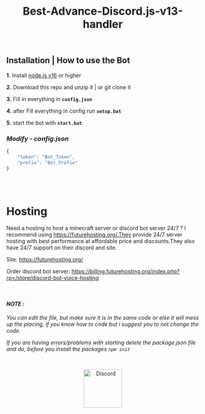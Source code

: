 <h1 align="center">
Best-Advance-Discord.js-v13-handler</h1><br/>


## **Installation | How to use the Bot**

 **1.** Install [node.js v16](https://nodejs.org/en/) or higher

 **2.** Download this repo and unzip it  |  or git clone it
 
 **3.** Fill in everything in **`config.json`**

 **4.** after Fill everything in config run  **`setup.bat`**
 
 **5.** start the bot with **`start.bat`**
 <br/>

### *Modify - config.json*

```javascript
{
    "token": "Bot_Token",
    "prefix": "Bot_Prefix"
}        
```
<br/>


<br/>

# **Hosting**

Need a hosting to host a minecraft server or discord bot server 24/7 ? I recommend using https://futurehosting.org/.They provide 24/7 server hosting with best performance at affordable price and discounts.They also have 24/7 support on their discord and site.

Site: https://futurehosting.org/

Order discord bot server: https://billing.futurehosting.org/index.php?rp=/store/discord-bot-voice-hosting


<br/>


#### ***NOTE :***

*You can edit the file, but make sure it is in the same code or else it will mess up the placing, if you know how to code but i suggest you to not change the code.*

*If you are having errors/problems with starting delete the package.json file and do, before you install the packages `npm init`*

<br/>


<p align="center">
<a href="https://discord.gg/G8gcRWtQVP">
    <img src="https://user-images.githubusercontent.com/59381835/92191514-d649ad80-ee18-11ea-9bc4-e95c7a122a99.png" alt="Discord" width="100" ">
  </a>
